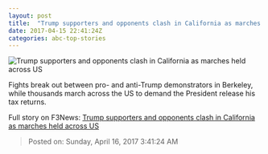 ```yaml
---
layout: post
title:  "Trump supporters and opponents clash in California as marches held across US"
date: 2017-04-15 22:41:24Z
categories: abc-top-stories
---
```


![Trump supporters and opponents clash in California as marches held across US](http://www.abc.net.au/news/image/8446354-1x1-700x700.jpg)

Fights break out between pro- and anti-Trump demonstrators in Berkeley, while thousands march across the US to demand the President release his tax returns.


Full story on F3News: [Trump supporters and opponents clash in California as marches held across US](http://www.f3nws.com/n/3EscCE)

> Posted on: Sunday, April 16, 2017 3:41:24 AM
